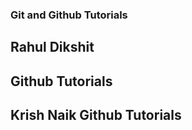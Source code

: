 ### Git and Github Tutorials

## Rahul Dikshit

## Github Tutorials

## Krish Naik Github Tutorials
